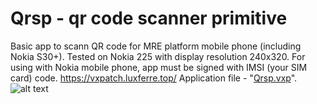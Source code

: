 # Qrsp - qr code scanner primitive
Basic app to scann QR code for MRE platform mobile phone (including Nokia S30+). Tested on Nokia 225 with display resolution 240x320.
For using with Nokia mobile phone, app must be signed with IMSI (your SIM card) code.
https://vxpatch.luxferre.top/
Application file - "[Qrsp.vxp](https://github.com/RDZDX/qrsp/blob/main/Qrsp.vxp?raw=true)".
![alt text](https://rdzdx.github.io/qrgp/picture.jpg)
